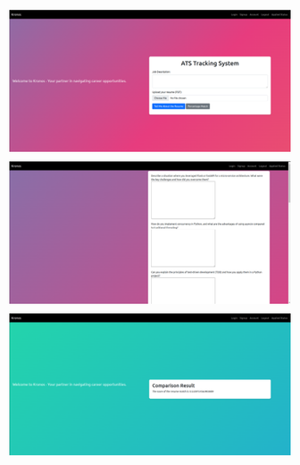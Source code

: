 ![HomePage](images/Home.png)

![Interview Page](images/exam.png)

![Interview Page](images/result.png)